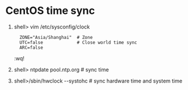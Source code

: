 CentOS time sync
==================================

1. shell> vim /etc/sysconfig/clock
   
         ZONE="Asia/Shanghai"  # Zone
         UTC=false             # Close world time sync
         ARC=false
 
   :wq!

2. shell> ntpdate pool.ntp.org    # sync time
3. shell>/sbin/hwclock --systohc  # sync hardware time and system time


